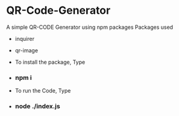 # QR-Code-Generator

A simple QR-CODE Generator using npm packages
Packages used 
- inquirer
- qr-image

- To install the package, Type 
- ### **npm i**
- To run the Code, Type 
- ### **node ./index.js**